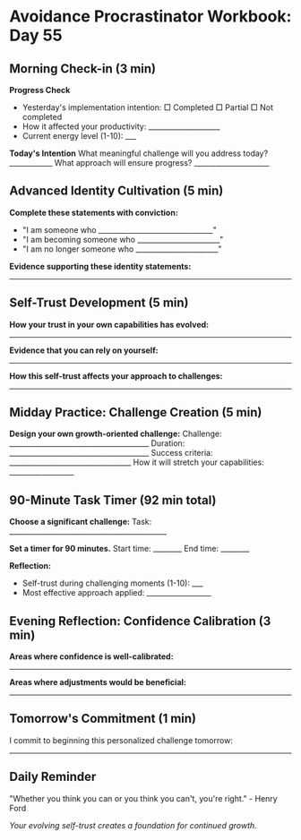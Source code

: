# Avoidance Procrastinator Workbook: Day 55

## Morning Check-in (3 min)

**Progress Check**
- Yesterday's implementation intention: □ Completed □ Partial □ Not completed
- How it affected your productivity: ____________________
- Current energy level (1-10): ___

**Today's Intention**
What meaningful challenge will you address today? ____________
What approach will ensure progress? _____________________

## Advanced Identity Cultivation (5 min)

**Complete these statements with conviction:**
- "I am someone who ________________________________"
- "I am becoming someone who _______________________"
- "I am no longer someone who _______________________"

**Evidence supporting these identity statements:**
________________________________________________

## Self-Trust Development (5 min)

**How your trust in your own capabilities has evolved:**
________________________________________________

**Evidence that you can rely on yourself:**
________________________________________________

**How this self-trust affects your approach to challenges:**
________________________________________________

## Midday Practice: Challenge Creation (5 min)

**Design your own growth-oriented challenge:**
Challenge: _______________________________________
Duration: _______________________________________
Success criteria: __________________________________
How it will stretch your capabilities: __________________

## 90-Minute Task Timer (92 min total)

**Choose a significant challenge:**
Task: ____________________________________________

**Set a timer for 90 minutes.**
Start time: ________ End time: ________

**Reflection:**
- Self-trust during challenging moments (1-10): ___
- Most effective approach applied: __________________

## Evening Reflection: Confidence Calibration (3 min)

**Areas where confidence is well-calibrated:**
________________________________________________

**Areas where adjustments would be beneficial:**
________________________________________________

## Tomorrow's Commitment (1 min)

I commit to beginning this personalized challenge tomorrow:
________________________________________________

## Daily Reminder

"Whether you think you can or you think you can't, you're right." - Henry Ford

*Your evolving self-trust creates a foundation for continued growth.*